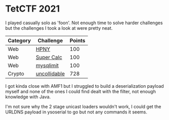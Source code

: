 # TetCTF 2021
I played casually solo as 'foon'. Not enough time to solve harder challenges but the challenges I took a look at were pretty neat.

| Category | Challenge | Points |
| --- | --- | --- |
| Web | [HPNY](hpny.md) | 100 |
| Web | [Super Calc](calc.md) | 100 |
| Web | [mysqlimit](mysqlimit.md) | 100 |
| Crypto | [uncollidable](uncollidable.py) | 728 |

I got kinda close with AMF1 but I struggled to build a deserialization payload myself and none of the ones I could find dealt with the filter, not enough knowledge with Java.

I'm not sure why the 2 stage unicast loaders wouldn't work, I could get the URLDNS payload in ysoserial to go but not any commands it seems.
